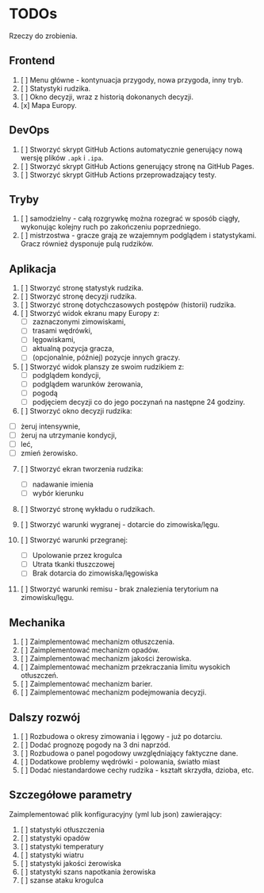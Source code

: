 # TODOs

Rzeczy do zrobienia.

## Frontend

1. [ ] Menu główne - kontynuacja przygody, nowa przygoda, inny tryb.
2. [ ] Statystyki rudzika.
3. [ ] Okno decyzji, wraz z historią dokonanych decyzji.
4. [x] Mapa Europy.

## DevOps

1.  [ ] Stworzyć skrypt GitHub Actions automatycznie generujący nową wersję plików `.apk` i `.ipa`.
2.  [ ] Stworzyć skrypt GitHub Actions generujący stronę na GitHub Pages.
3.  [ ] Stworzyć skrypt GitHub Actions przeprowadzający testy.

## Tryby

1. [ ] samodzielny - całą rozgrywkę można rozegrać w sposób ciągły, wykonując kolejny ruch po zakończeniu poprzedniego.
2. [ ] mistrzostwa - gracze grają ze wzajemnym podglądem i statystykami. Gracz również dysponuje pulą rudzików.

## Aplikacja

1.  [ ] Stworzyć stronę statystyk rudzika.
2.  [ ] Stworzyć stronę decyzji rudzika.
3.  [ ] Stworzyć stronę dotychczasowych postępów (historii) rudzika.
4.  [ ] Stworzyć widok ekranu mapy Europy z:
    - [ ] zaznaczonymi zimowiskami,
    - [ ] trasami wędrówki,
    - [ ] lęgowiskami,
    - [ ] aktualną pozycja gracza,
    - [ ] (opcjonalnie, później) pozycje innych graczy.
5.  [ ] Stworzyć widok planszy ze swoim rudzikiem z:
    - [ ] podglądem kondycji,
    - [ ] podglądem warunków żerowania,
    - [ ] pogodą
    - [ ] podjęciem decyzji co do jego poczynań na następne 24 godziny.
6.  [ ] Stworzyć okno decyzji rudzika:

- [ ] żeruj intensywnie,
- [ ] żeruj na utrzymanie kondycji,
- [ ] leć,
- [ ] zmień żerowisko.

7.  [ ] Stworzyć ekran tworzenia rudzika:

    - [ ] nadawanie imienia
    - [ ] wybór kierunku

8.  [ ] Stworzyć stronę wykładu o rudzikach.
9.  [ ] Stworzyć warunki wygranej - dotarcie do zimowiska/lęgu.
10. [ ] Stworzyć warunki przegranej:

    - [ ] Upolowanie przez krogulca
    - [ ] Utrata tkanki tłuszczowej
    - [ ] Brak dotarcia do zimowiska/lęgowiska

11. [ ] Stworzyć warunki remisu - brak znalezienia terytorium na zimowisku/lęgu.

## Mechanika

1.  [ ] Zaimplementować mechanizm otłuszczenia.
2.  [ ] Zaimplementować mechanizm opadów.
3.  [ ] Zaimplementować mechanizm jakości żerowiska.
4.  [ ] Zaimplementować mechanizm przekraczania limitu wysokich otłuszczeń.
5.  [ ] Zaimplementować mechanizm barier.
6.  [ ] Zaimplementować mechanizm podejmowania decyzji.

## Dalszy rozwój

1.  [ ] Rozbudowa o okresy zimowania i lęgowy - już po dotarciu.
2.  [ ] Dodać prognozę pogody na 3 dni naprzód.
3.  [ ] Rozbudowa o panel pogodowy uwzględniający faktyczne dane.
4.  [ ] Dodatkowe problemy wędrówki - polowania, światło miast
5.  [ ] Dodać niestandardowe cechy rudzika - kształt skrzydła, dzioba, etc.

## Szczegółowe parametry

Zaimplementować plik konfiguracyjny (yml lub json) zawierający:

1.  [ ] statystyki otłuszczenia
2.  [ ] statystyki opadów
3.  [ ] statystyki temperatury
4.  [ ] statystyki wiatru
5.  [ ] statystyki jakości żerowiska
6.  [ ] statystyki szans napotkania żerowiska
7.  [ ] szanse ataku krogulca
